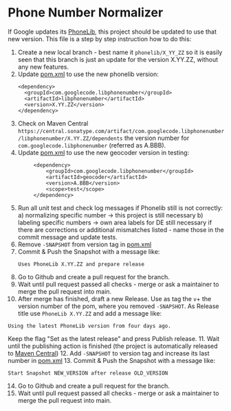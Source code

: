 # Phone Number Normalizer

If Google updates its [PhoneLib](https://github.com/google/libphonenumber), this project should be updated to use that new version. This file is a step by step instruction how to do this:

1. Create a new local branch - best name it ```phonelib/X_YY_ZZ``` so it is easily seen that this branch is just an update for the version X.YY.ZZ, without any new features.
2. Update [pom.xml](pom.xml) to use the new phonelib version:
   ```
   <dependency>
     <groupId>com.googlecode.libphonenumber</groupId>
     <artifactId>libphonenumber</artifactId>
     <version>X.YY.ZZ</version>
   </dependency>
   ```
3. Check on Maven Central ```https://central.sonatype.com/artifact/com.googlecode.libphonenumber/libphonenumber/X.YY.ZZ/dependents``` the version number for ```com.googlecode.libphonenumber``` (referred as A.BBB).
4. Update [pom.xml](pom.xml) to use the new geocoder version in testing:
   ```
        <dependency>
            <groupId>com.googlecode.libphonenumber</groupId>
            <artifactId>geocoder</artifactId>
            <version>A.BBB</version>
            <scope>test</scope>
        </dependency>
   ```
5. Run all unit test and check log messages if Phonelib still is not correctly:
   a) normalizing specific number -> this project is still necessary
   b) labeling specific numbers -> own area labels for DE still necessary
   if there are corrections or additional mismatches listed - name those in the commit message and update tests.
6. Remove ```-SNAPSHOT``` from version tag in [pom.xml](pom.xml)
7. Commit & Push the Snapshot with a message like:
   ```
   Uses PhoneLib X.YY.ZZ and prepare release
   ```
8. Go to Github and create a pull request for the branch.
9. Wait until pull request passed all checks - merge or ask a maintainer to merge the pull request into main.
10. After merge has finished, draft a new Release. Use as tag the ```v```+ the version number of the pom, where you removed ```-SNAPSHOT```. As Release title use  ```PhoneLib X.YY.ZZ``` and add a message like:
   ```
   Using the latest PhoneLib version from four days ago.
   ```
   Keep the flag "Set as the latest release" and press Publish release.
11. Wait until the publishing action is finished (the project is automatically released to [Maven Central](https://central.sonatype.com/artifact/de.telekom.phonenumber/normalizer/))
12. Add ```-SNAPSHOT``` to version tag and increase its last number in [pom.xml](pom.xml)
13. Commit & Push the Snapshot with a message like:
   ```
   Start Snapshot NEW_VERSION after release OLD_VERSION
   ```
14. Go to Github and create a pull request for the branch.
15. Wait until pull request passed all checks - merge or ask a maintainer to merge the pull request into main.
